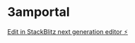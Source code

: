 # 3amportal

[Edit in StackBlitz next generation editor ⚡️](https://stackblitz.com/~/github.com/EspenVenli/3amportal)